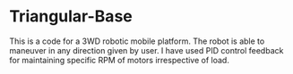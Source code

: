 # Triangular-Base
This is a code for a 3WD robotic mobile platform.
The robot is able to maneuver in any direction given by user. I have used PID control feedback for maintaining specific RPM of motors irrespective of load.
